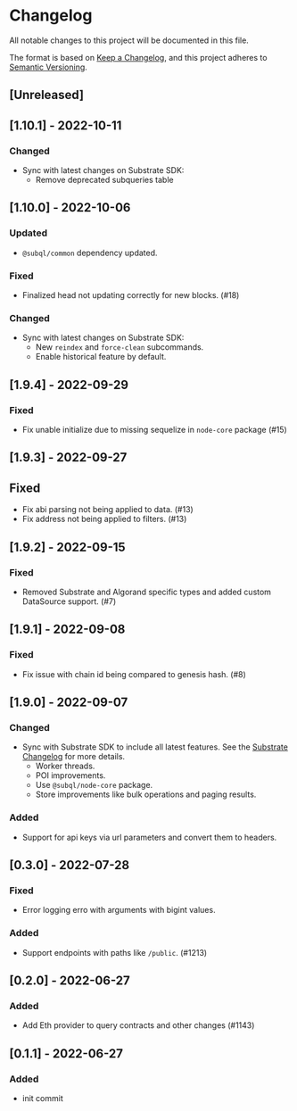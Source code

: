 # Changelog
All notable changes to this project will be documented in this file.

The format is based on [Keep a Changelog](https://keepachangelog.com/en/1.0.0/),
and this project adheres to [Semantic Versioning](https://semver.org/spec/v2.0.0.html).

## [Unreleased]

## [1.10.1] - 2022-10-11
### Changed
- Sync with latest changes on Substrate SDK:
  - Remove deprecated subqueries table

## [1.10.0] - 2022-10-06
### Updated
- `@subql/common` dependency updated.

### Fixed
- Finalized head not updating correctly for new blocks. (#18)
### Changed
- Sync with latest changes on Substrate SDK:
  - New `reindex` and `force-clean` subcommands.
  - Enable historical feature by default.

## [1.9.4] - 2022-09-29
### Fixed
- Fix unable initialize due to missing sequelize in `node-core` package (#15)

## [1.9.3] - 2022-09-27
## Fixed
- Fix abi parsing not being applied to data. (#13)
- Fix address not being applied to filters. (#13)

## [1.9.2] - 2022-09-15
### Fixed
- Removed Substrate and Algorand specific types and added custom DataSource support. (#7)

## [1.9.1] - 2022-09-08
### Fixed
- Fix issue with chain id being compared to genesis hash. (#8)

## [1.9.0] - 2022-09-07

### Changed
- Sync with Substrate SDK to include all latest features. See the [Substrate Changelog](https://github.com/subquery/subql-cosmos/blob/main/packages/node/CHANGELOG.md#190---2022-09-02) for more details.
  - Worker threads.
  - POI improvements.
  - Use `@subql/node-core` package.
  - Store improvements like bulk operations and paging results.

### Added
- Support for api keys via url parameters and convert them to headers.

## [0.3.0] - 2022-07-28
### Fixed
- Error logging erro with arguments with bigint values.

### Added
- Support endpoints with paths like `/public`. (#1213)

## [0.2.0] - 2022-06-27
### Added
- Add Eth provider to query contracts and other changes (#1143)

## [0.1.1] - 2022-06-27
### Added
- init commit
